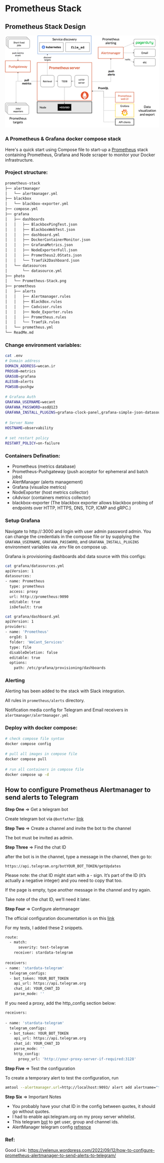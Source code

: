 # Prometheus Stack

## Prometheus Stack Design
![Prometheus Stack](photo/Prometheus-Stack.png "Prometheus-Stack")

### A Prometheus & Grafana docker compose stack

Here's a quick start using Compose file to start-up a [Prometheus](http://prometheus.io/) stack containing Prometheus, Grafana and Node scraper to monitor your Docker infrastructure.

### Project structure:
```bash
prometheus-stack
├── alertmanager
│   └── alertmanager.yml
├── blackbox
│   └── blackbox-exporter.yml
├── compose.yml
├── grafana
│   ├── dashboards
│   │   ├── BlackboxPingTest.json
│   │   ├── BlackboxWebTest.json
│   │   ├── dashboard.yml
│   │   ├── DockerContainerMonitor.json
│   │   ├── GrafanaMetrics.json
│   │   ├── NodeExporterFull.json
│   │   ├── Prometheus2.0Stats.json
│   │   └── Traefik2Dashboard.json
│   └── datasources
│       └── datasource.yml
├── photo
│   └── Prometheus-Stack.png
├── prometheus
│   ├── alerts
│   │   ├── Alertmanager.rules
│   │   ├── BlackBox.rules
│   │   ├── Cadvisor.rules
│   │   ├── Node_Exporter.rules
│   │   ├── Prometheus.rules
│   │   └── Traefik.rules
│   └── prometheus.yml
└── ReadMe.md
```

### Change environment variables:
```bash
cat .env
# Domain address
DOMAIN_ADDRESS=wecan.ir
PROSUB=metrics
GRASUB=grafana
ALESUB=alerts
PGWSUB=pushgw

# Grafana Auth
GRAFANA_USERNAME=wecant
GRAFANA_PASSWORD=asd@123
GRAFANA_INSTALL_PLUGINS=grafana-clock-panel,grafana-simple-json-datasource,grafana-piechart-panel

# Server Name
HOSTNAME=observability

# set restart policy
RESTART_POLICY=on-failure
```

### Containers Defination:

- Prometheus (metrics database)
- Prometheus-Pushgateway (push acceptor for ephemeral and batch jobs)
- AlertManager (alerts management)
- Grafana (visualize metrics)
- NodeExporter (host metrics collector)
- cAdvisor (containers metrics collector)
- blackbox-exporter (The blackbox exporter allows blackbox probing of endpoints over HTTP, HTTPS, DNS, TCP, ICMP and gRPC.)

### Setup Grafana
Navigate to http://<host-ip>:3000 and login with user admin password admin. You can change the credentials in the compose file or by supplying the `GRAFANA_USERNAME`, `GRAFANA_PASSWORD`, and `GRAFANA_INSTALL_PLUGINS` environment variables via .env file on compose up.

Grafana is provisioning dashboards abd data source with this configs:
```bash
cat grafana/datasources.yml
apiVersion: 1
datasources:
- name: Prometheus
  type: prometheus
  access: proxy
  url: http://prometheus:9090
  editable: true
  isDefault: true
```
```bash
cat grafana/dashboard.yml
apiVersion: 1
providers:
- name: 'Prometheus'
  orgId: 1
  folder: 'WeCant_Services'
  type: file
  disableDeletion: false
  editable: true
  options:
    path: /etc/grafana/provisioning/dashboards
```

### Alerting
Alerting has been added to the stack with Slack integration.

All rules in `prometheus/alerts` directory.

Notification media config for Telegram and Email receivers in  `alertmanager/alertmanager.yml`


### Deploy with docker compose:
```bash
# check compose file syntax
docker compose config

# pull all images in compose file
docker compose pull

# run all containers in compose file
docker compose up -d
```

## How to configure Prometheus Alertmanager to send alerts to Telegram
**Step One** => Get a telegram bot

Create telegram bot via `@botfather` [link](https://core.telegram.org/bots#6-botfather)

**Step Two** => Create a channel and invite the bot to the channel

The bot must be invited as admin.

**Step Three** => Find the chat ID

after the bot is in the channel, type a message in the channel, then go to:

    https://api.telegram.org/botYOUR_BOT_TOKEN/getUpdates

Please note: the chat ID might start with a - sign. It’s part of the ID (it’s actually a negative integer) and you need to copy that too.

If the page is empty, type another message in the channel and try again.

Take note of the chat ID, we’ll need it later.

**Step Four** => Configure alertmanager

The official configuration documentation is on this [link](https://prometheus.io/docs/alerting/latest/configuration)

For my tests, I added these 2 snippets.

```bash
route:
  - match:
      severity: test-telegram
    receiver: stardata-telegram

receivers:
- name: 'stardata-telegram'
  telegram_configs:
  - bot_token: YOUR_BOT_TOKEN
    api_url: https://api.telegram.org
    chat_id: YOUR_CHAT_ID
    parse_mode: ''
```
If you need a proxy, add the http_config section below:

```bash
receivers:

- name: 'stardata-telegram'
  telegram_configs:
  - bot_token: YOUR_BOT_TOKEN
    api_url: https://api.telegram.org
    chat_id: YOUR_CHAT_ID
    parse_mode: ''
    http_config:
      proxy_url: 'http://your-proxy-server-if-required:3128'
```

**Step Five** => Test the configuration

To create a temporary alert to test the configuration, run

```bash
amtool --alertmanager.url=http://localhost:9093/ alert add alertname="test123" severity="test-telegram" job="test-alert" instance="localhost" exporter="none" cluster="test"
```


**Step Six** => Important Notes

- You probably have your chat ID in the config between quotes, it should go without quotes.
- I had to enable api.telegram.org on my proxy server whitelist.
- This telegram [bot](https://t.me/username_to_id_bot) to get user, group and channel ids.
- AlertManager telegram config [refrence](https://prometheus.io/docs/alerting/latest/configuration/#telegram_config)

### Ref:
Good Link: https://velenux.wordpress.com/2022/09/12/how-to-configure-prometheus-alertmanager-to-send-alerts-to-telegram/
